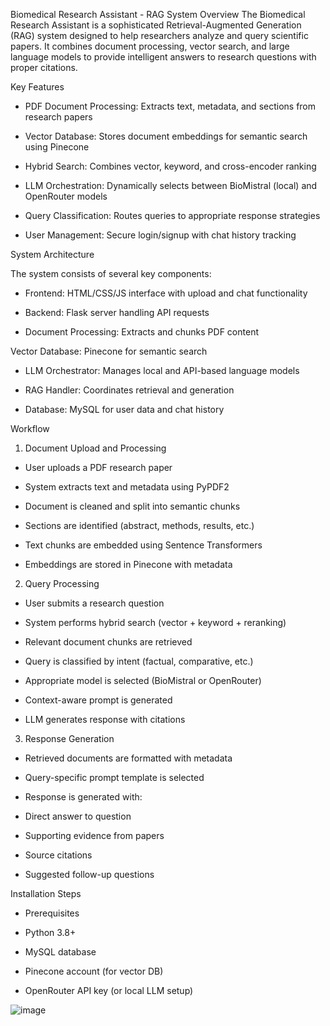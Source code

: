 Biomedical Research Assistant - RAG System
Overview
The Biomedical Research Assistant is a sophisticated Retrieval-Augmented Generation (RAG) system designed to help researchers analyze and query scientific papers. It combines document processing, vector search, and large language models to provide intelligent answers to research questions with proper citations.

Key Features
- PDF Document Processing: Extracts text, metadata, and sections from research papers

- Vector Database: Stores document embeddings for semantic search using Pinecone

- Hybrid Search: Combines vector, keyword, and cross-encoder ranking

- LLM Orchestration: Dynamically selects between BioMistral (local) and OpenRouter models

- Query Classification: Routes queries to appropriate response strategies

- User Management: Secure login/signup with chat history tracking

System Architecture

The system consists of several key components:

- Frontend: HTML/CSS/JS interface with upload and chat functionality

- Backend: Flask server handling API requests

- Document Processing: Extracts and chunks PDF content

Vector Database: Pinecone for semantic search

- LLM Orchestrator: Manages local and API-based language models

- RAG Handler: Coordinates retrieval and generation

- Database: MySQL for user data and chat history

Workflow
1. Document Upload and Processing
- User uploads a PDF research paper

- System extracts text and metadata using PyPDF2

- Document is cleaned and split into semantic chunks

- Sections are identified (abstract, methods, results, etc.)

- Text chunks are embedded using Sentence Transformers

- Embeddings are stored in Pinecone with metadata

2. Query Processing
- User submits a research question

- System performs hybrid search (vector + keyword + reranking)

- Relevant document chunks are retrieved

- Query is classified by intent (factual, comparative, etc.)

- Appropriate model is selected (BioMistral or OpenRouter)

- Context-aware prompt is generated

- LLM generates response with citations

3. Response Generation
- Retrieved documents are formatted with metadata

- Query-specific prompt template is selected

- Response is generated with:

- Direct answer to question

- Supporting evidence from papers

- Source citations

- Suggested follow-up questions

Installation Steps
- Prerequisites
- Python 3.8+

- MySQL database

- Pinecone account (for vector DB)

- OpenRouter API key (or local LLM setup)

![image](https://github.com/user-attachments/assets/ab235ac1-d6dd-42f9-a240-84cba4fee1a9)
